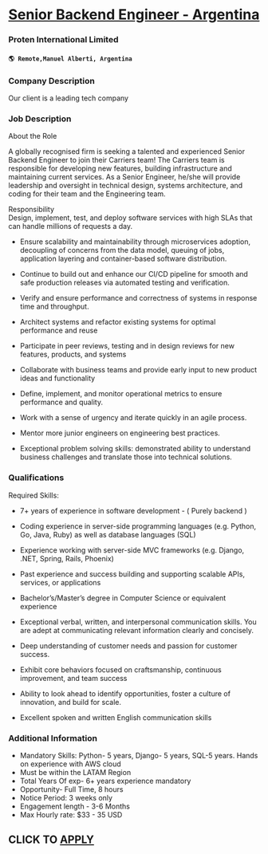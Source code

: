 # [Senior Backend Engineer - Argentina](https://www.remotewlb.com/apply/senior-backend-engineer-argentina)  
### Proten International Limited  
#### `🌎 Remote,Manuel Alberti, Argentina`  

### **Company Description**

Our client is a leading tech company

###  **Job Description**

About the Role

A globally recognised firm is seeking a talented and experienced Senior Backend Engineer to join their Carriers team! The Carriers team is responsible for developing new features, building infrastructure and maintaining current services. As a Senior Engineer, he/she will provide leadership and oversight in technical design, systems architecture, and coding for their team and the Engineering team.  
  
Responsibility  
Design, implement, test, and deploy software services with high SLAs that can handle millions of requests a day.

  * Ensure scalability and maintainability through microservices adoption, decoupling of concerns from the data model, queuing of jobs, application layering and container-based software distribution.

  * Continue to build out and enhance our CI/CD pipeline for smooth and safe production releases via automated testing and verification.

  * Verify and ensure performance and correctness of systems in response time and throughput.

  * Architect systems and refactor existing systems for optimal performance and reuse

  * Participate in peer reviews, testing and in design reviews for new features, products, and systems

  * Collaborate with business teams and provide early input to new product ideas and functionality

  * Define, implement, and monitor operational metrics to ensure performance and quality.

  * Work with a sense of urgency and iterate quickly in an agile process.

  * Mentor more junior engineers on engineering best practices.

  * Exceptional problem solving skills: demonstrated ability to understand business challenges and translate those into technical solutions.

###  **Qualifications**

Required Skills:

  * 7+ years of experience in software development - ( Purely backend )

  * Coding experience in server-side programming languages (e.g. Python, Go, Java, Ruby) as well as database languages (SQL)

  * Experience working with server-side MVC frameworks (e.g. Django, .NET, Spring, Rails, Phoenix)

  * Past experience and success building and supporting scalable APIs, services, or applications

  * Bachelor’s/Master’s degree in Computer Science or equivalent experience

  * Exceptional verbal, written, and interpersonal communication skills. You are adept at communicating relevant information clearly and concisely.

  * Deep understanding of customer needs and passion for customer success.

  * Exhibit core behaviors focused on craftsmanship, continuous improvement, and team success

  * Ability to look ahead to identify opportunities, foster a culture of innovation, and build for scale.

  * Excellent spoken and written English communication skills

###  **Additional Information**

  * Mandatory Skills: Python- 5 years, Django- 5 years, SQL-5 years. Hands on experience with AWS cloud
  * Must be within the LATAM Region
  * Total Years Of exp- 6+ years experience mandatory
  * Opportunity- Full Time, 8 hours
  * Notice Period: 3 weeks only
  * Engagement length - 3-6 Months
  * Max Hourly rate: $33 - 35 USD 

  
## CLICK TO [APPLY](https://www.remotewlb.com/apply/senior-backend-engineer-argentina)


